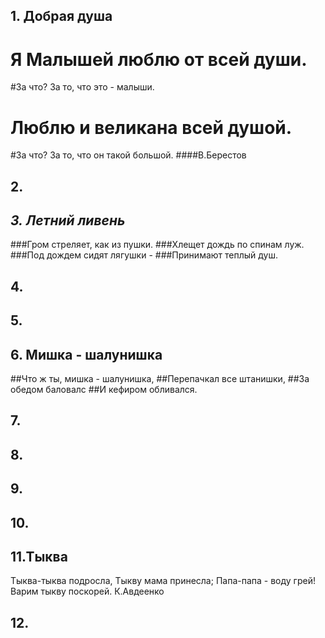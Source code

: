 ## 1. Добрая душа
# Я Малышей люблю от всей души.
#За что? За то, что это - малыши.
# Люблю и великана всей душой.
#За что? За то, что он такой большой.
####B.Берестов

## 2.


## _**3. Летний ливень**_ 
###Гром стреляет, как из пушки.
###Хлещет дождь по спинам луж.
###Под дождем сидят лягушки - 
###Принимают теплый душ.



## 4.


## 5.


## 6. Мишка - шалунишка
##Что ж ты, мишка - шалунишка,
##Перепачкал все штанишки,
##За обедом баловалс
##И кефиром обливался.

## 7.


## 8.


## 9.


## 10.


## 11.Тыква
Тыква-тыква подросла,
Тыкву мама принесла;
Папа-папа - воду грей!
Варим тыкву поскорей.
К.Авдеенко
 
## 12.

